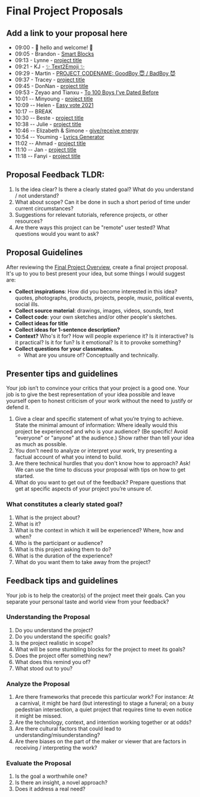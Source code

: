 # Final Project Proposals

## Add a link to your proposal here

- 09:00 - 💖 hello and welcome! 💖
- 09:05 - Brandon - [Smart Blocks](https://docs.google.com/presentation/d/11Y-Ftmv19nUG6z417eWh3lKwo0MIkcLxYV789sAlRY0/edit?usp=sharing)
- 09:13 - Lynne - [project title](url)
- 09:21 - KJ - [✨ Text2Emoji ✨](https://docs.google.com/presentation/d/1H9VNdl306rjmGp0t-kitH3Rd5rlFJsJZWcfxNyNJG58/edit?usp=sharing)
- 09:29 - Martin - [PROJECT CODENAME: GoodBoy 😇 / BadBoy 😈](https://docs.google.com/presentation/d/1kxpkrKR7Wimvr3ee0A3q05fU8Jx2JdFRRS4mIeJ0kQo/edit?usp=sharing)
- 09:37 - Tracey - [project title](url)
- 09:45 - DonNan - [project title](url)
- 09:53 - Zeyao and Tianxu - [To 100 Boys I've Dated Before](https://docs.google.com/presentation/d/1NzLnvcT3nq7Tpml1kbEgla3uB-YApl34RpjMfDV3_qk/edit?usp=sharing)
- 10:01 -- Minyoung - [project title](url)
- 10:09 -- Helen - [Easy vote 2021](https://docs.google.com/presentation/d/1lc9bFzmtz12XV2n_vDKjYqrdmib8a67PJH9NVK_zp5E/edit?usp=sharing)
- 10:17 -- BREAK
- 10:30 -- Beste - [project title](url)
- 10:38 -- Julie - [project title](url)
- 10:46 -- Elizabeth & Simone - [give/receive energy](https://docs.google.com/presentation/d/1atlioUxPiWKKlyb89tIJ73aIMJdjyeP6gf30cPRYYYs/edit?usp=sharing)
- 10:54 -- Youming - [Lyrics Generator](https://docs.google.com/presentation/d/1BCJZACJ0AMVcaYnZ8Q1kvob1JVR1hKUB0p-Z905kzRg/edit?usp=sharing)
- 11:02 -- Ahmad - [project title](url)
- 11:10 -- Jan - [project title](url)
- 11:18 -- Fanyi - [project title](url)

## Proposal Feedback TLDR:

1. Is the idea clear? Is there a clearly stated goal? What do you understand / not understand?
2. What about scope? Can it be done in such a short period of time under current circumstances?
3. Suggestions for relevant tutorials, reference projects, or other resources?
4. Are there ways this project can be "remote" user tested? What questions would you want to ask?

## Proposal Guidelines

After reviewing the [Final Project Overview](README.md), create a final project proposal. It's up to you to best present your idea, but some things I would suggest are:

- **Collect inspirations**: How did you become interested in this idea? quotes, photographs, products, projects, people, music, political events, social ills.
- **Collect source material**: drawings, images, videos, sounds, text
- **Collect code**: your own sketches and/or other people's sketches.
- **Collect ideas for title**
- **Collect ideas for 1-sentence description?**
- **Context?** Who's it for? How will people experience it? Is it interactive? Is it practical? Is it for fun? Is it emotional? Is it to provoke something?
- **Collect questions for your classmates.**
  - What are you unsure of? Conceptually and technically.

## Presenter tips and guidelines

Your job isn’t to convince your critics that your project is a good one. Your job is to give the best representation of your idea possible and leave yourself open to honest criticism of your work without the need to justify or defend it.

1. Give a clear and specific statement of what you’re trying to achieve. State the minimal amount of information: Where ideally would this project be experienced and who is your audience? (Be specific! Avoid "everyone" or "anyone" at the audience.)
   Show rather than tell your idea as much as possible.
2. You don't need to analyze or interpret your work, try presenting a factual account of what you intend to build.
3. Are there technical hurdles that you don't know how to approach? Ask! We can use the time to discuss your proposal with tips on how to get started.
4. What do you want to get out of the feedback? Prepare questions that get at specific aspects of your project you’re unsure of.

### What constitutes a clearly stated goal?

1. What is the project about?
2. What is it?
3. What is the context in which it will be experienced? Where, how and when?
4. Who is the participant or audience?
5. What is this project asking them to do?
6. What is the duration of the experience?
7. What do you want them to take away from the project?

## Feedback tips and guidelines

Your job is to help the creator(s) of the project meet their goals. Can you separate your personal taste and world view from your feedback?

### Understanding the Proposal

1. Do you understand the project?
2. Do you understand the specific goals?
3. Is the project realistic in scope?
4. What will be some stumbling blocks for the project to meet its goals?
5. Does the project offer something new?
6. What does this remind you of?
7. What stood out to you?

### Analyze the Proposal

1. Are there frameworks that precede this particular work? For instance: At a carnival, it might be hard (but interesting) to stage a funeral; on a busy pedestrian intersection, a quiet project that requires time to even notice it might be missed.
2. Are the technology, context, and intention working together or at odds?
3. Are there cultural factors that could lead to understanding/misunderstanding?
4. Are there biases on the part of the maker or viewer that are factors in receiving / interpreting the work?

### Evaluate the Proposal

1. Is the goal a worthwhile one?
2. Is there an insight, a novel approach?
3. Does it address a real need?
